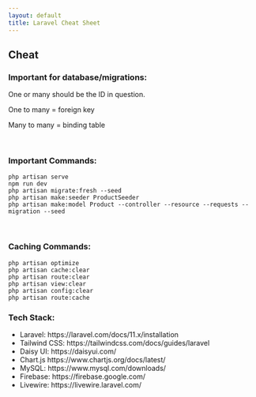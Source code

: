 ```yaml
---
layout: default
title: Laravel Cheat Sheet
---
```


<h2>Cheat</h2>
<h3>Important for database/migrations:</h3>
<p>One or many should be the ID in question.</p>
<p>One to many = foreign key</p>
<p>Many to many = binding table</p>
<br>

<h3>Important Commands:</h3>
<pre class="codesnippet">
<code>php artisan serve
npm run dev
php artisan migrate:fresh --seed
php artisan make:seeder ProductSeeder
php artisan make:model Product --controller --resource --requests --migration --seed</code></pre>
<br>

<h3>Caching Commands:</h3>
<pre class="codesnippet">
<code>php artisan optimize
php artisan cache:clear
php artisan route:clear
php artisan view:clear
php artisan config:clear
php artisan route:cache</code></pre>

<h3>Tech Stack:</h3>
<ul>
  <li>Laravel: https://laravel.com/docs/11.x/installation</li>
  <li>Tailwind CSS: https://tailwindcss.com/docs/guides/laravel</li>
  <li>Daisy UI: https://daisyui.com/</li>
  <li>Chart.js https://www.chartjs.org/docs/latest/</li>
  <li>MySQL: https://www.mysql.com/downloads/</li>
  <li>Firebase: https://firebase.google.com/</li>
  <li>Livewire: https://livewire.laravel.com/</li>
</ul>


<!-- <button href="/views/laravel/quick_start">Back</button>-->
<!-- <button href="/views/laravel/quick_start">Next</button> -->
